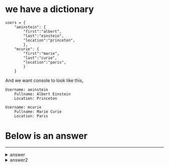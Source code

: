 # we have a dictionary
```
users = {
    "aeinstein": {
        "first":"albert",
        "last":"einstein",
        "location":"princeton",
        },
    "mcurie": {
        "first":"marie",
        "last":"curie",
        "location":"paris",
        }
    }
```
And we want console to look like this,

```
Username: aeinstein
	Fullname: Albert Einstein
	Location: Princeton

Username: mcurie
	Fullname: Marie Curie
	Location: Paris
```

# Below is an answer
---
<details>
  <summary>answer</summary>
	
```py
for x,y in users.items():

   
    thirdkey = list(users[x])[2]
    firstname = list(users[x].values())[0]
    lastname = list(users[x].values())[1]

    print(f"\nUsername: {x}")
    print(f"\t{'fullname'.title()}: {firstname.title()} {lastname.title()}")
    print(f"\t{thirdkey.title()}: {list(users[x].values())[2].title()}")
```
</details>
<details>
  <summary>answer2</summary>
	
  ```py

  for x,y in users.items():
      print(f"Username : {x}")
      print(f"\tFullname : {y['first'].title()} {y['last'].title()}")
      print(f"\tLocation : {y['location'].title()}")
  ```
</details>
